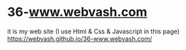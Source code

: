 # 36-www.webvash.com
it is my web site (I use Html &amp; Css &amp; Javascript in this page)
https://webvash.github.io/36-www.webvash.com/
